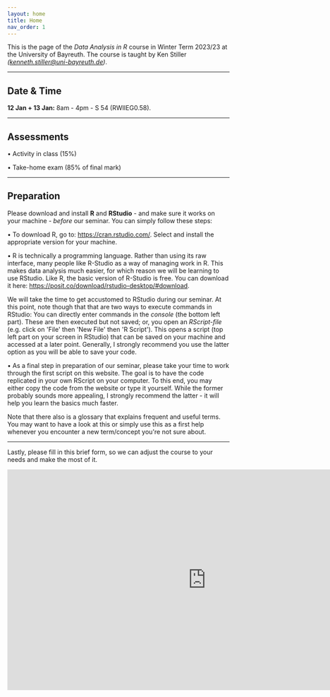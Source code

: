 ```yaml
---
layout: home
title: Home
nav_order: 1
---
```





This is the page of the *Data Analysis in R* course in Winter Term 2023/23 at the University of Bayreuth. The course is taught by Ken Stiller *(kenneth.stiller@uni-bayreuth.de)*. 

________


## Date & Time

**12 Jan + 13 Jan:** 8am - 4pm - S 54 (RWIIEG0.58). 

________


## Assessments

• Activity in class (15%)

• Take-home exam (85% of final mark)

________


## Preparation

Please download and install **R** and **RStudio** - and make sure it works on your machine - *before* our seminar. You can simply follow these steps: 

• To download R, go to: https://cran.rstudio.com/. Select and install the appropriate version for your machine.

• R is technically a programming language. Rather than using its raw interface, many people like R-Studio as a way of managing work in R. This makes data analysis much easier, for which reason we will be learning to use RStudio. Like R, the basic version of R-Studio is free. You can download it here: https://posit.co/download/rstudio-desktop/#download.

We will take the time to get accustomed to RStudio during our seminar. At this point, note though that that are two ways to execute commands in RStudio: You can directly enter commands in the *console* (the bottom left part). These are then executed but not saved; or, you open an *RScript-file* (e.g. click on 'File' then 'New File' then 'R Script'). This opens a script (top left part on your screen in RStudio) that can be saved on your machine and accessed at a later point. Generally, I strongly recommend you use the latter option as you will be able to save your code.

• As a final step in preparation of our seminar, please take your time to work through the first script on this website. The goal is to have the code replicated in your own RScript on your computer. To this end, you may either copy the code from the website or type it yourself. While the former probably sounds more appealing, I strongly recommend the latter - it will help you learn the basics much faster.

Note that there also is a glossary that explains frequent and useful terms. You may want to have a look at this or simply use this as a first help whenever you encounter a new term/concept you're not sure about.

________

Lastly, please fill in this brief form, so we can adjust the course to your needs and make the most of it.

<iframe src="https://docs.google.com/forms/d/e/1FAIpQLSfpAOlakgKAd9lGiqfVZIV-3Uk8x3C8x6DgQ3q1YJc5rg9H1Q/viewform?embedded=true" width="900" height="500" frameborder="0" marginheight="0" marginwidth="0">Loading…</iframe>

